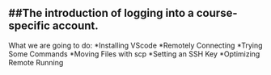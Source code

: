 ##The introduction of logging into a course-specific account.
---

What we are going to do:
*Installing VScode
*Remotely Connecting
*Trying Some Commands
*Moving Files with scp
*Setting an SSH Key
*Optimizing Remote Running

